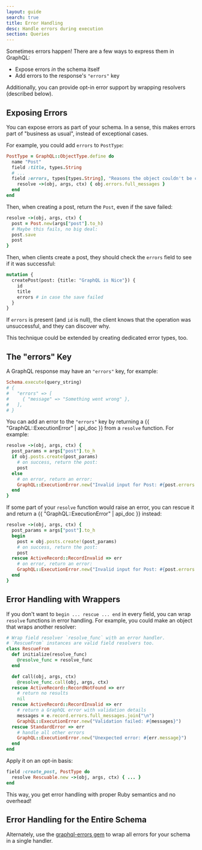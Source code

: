 ```yaml
---
layout: guide
search: true
title: Error Handling
desc: Handle errors during execution
section: Queries
---
```


Sometimes errors happen! There are a few ways to express them in GraphQL:

- Expose errors _in_ the schema itself
- Add errors to the response's `"errors"` key

Additionally, you can provide opt-in error support by wrapping resolvers (described below).

## Exposing Errors

You can expose errors as part of your schema. In a sense, this makes errors part of "business as usual", instead of exceptional cases.

For example, you could add `errors` to `PostType`:

```ruby
PostType = GraphQL::ObjectType.define do
  name "Post"
  field :title, types.String
  # ...
  field :errors, types[types.String], "Reasons the object couldn't be created or updated" do
    resolve ->(obj, args, ctx) { obj.errors.full_messages }
  end
end
```

Then, when creating a post, return the `Post`, even if the save failed:

```ruby
resolve ->(obj, args, ctx) {
  post = Post.new(args["post"].to_h)
  # Maybe this fails, no big deal:
  post.save
  post
}
```

Then, when clients create a post, they should check the `errors` field to see if it was successful:

```graphql
mutation {
  createPost(post: {title: "GraphQL is Nice"}) {
    id
    title
    errors # in case the save failed
  }
}
```

If `errors` is present (and `id` is null), the client knows that the operation was unsuccessful, and they can discover why.

This technique could be extended by creating dedicated error types, too.

## The "errors" Key

A GraphQL response may have an `"errors"` key, for example:

```ruby
Schema.execute(query_string)
# {
#   "errors" => [
#     { "message" => "Something went wrong" },
#   ],
# }
```

You can add an error to the `"errors"` key by returning a {{ "GraphQL::ExecutionError" | api_doc }} from a `resolve` function. For example:

```ruby
resolve ->(obj, args, ctx) {
  post_params = args["post"].to_h
  if obj.posts.create(post_params)
    # on success, return the post:
    post
  else
    # on error, return an error:
    GraphQL::ExecutionError.new("Invalid input for Post: #{post.errors.full_messages.join(", ")}")
  end
}
```

If some part of your `resolve` function would raise an error, you can rescue it and return a {{ "GraphQL::ExecutionError" | api_doc }} instead:

```ruby
resolve ->(obj, args, ctx) {
  post_params = args["post"].to_h
  begin
    post = obj.posts.create!(post_params)
    # on success, return the post:
    post
  rescue ActiveRecord::RecordInvalid => err
    # on error, return an error:
    GraphQL::ExecutionError.new("Invalid input for Post: #{post.errors.full_messages.join(", ")}")
  end
}
```

## Error Handling with Wrappers

If you don't want to `begin ... rescue ... end` in every field, you can wrap `resolve` functions in error handling. For example, you could make an object that wraps another resolver:

```ruby
# Wrap field resolver `resolve_func` with an error handler.
# `RescueFrom` instances are valid field resolvers too.
class RescueFrom
  def initialize(resolve_func)
    @resolve_func = resolve_func
  end

  def call(obj, args, ctx)
    @resolve_func.call(obj, args, ctx)
  rescue ActiveRecord::RecordNotFound => err
    # return no results
    nil
  rescue ActiveRecord::RecordInvalid => err
    # return a GraphQL error with validation details
    messages = e.record.errors.full_messages.join("\n")
    GraphQL::ExecutionError.new("Validation failed: #{messages}")
  rescue StandardError => err
    # handle all other errors
    GraphQL::ExecutionError.new("Unexpected error: #{err.message}")
  end
end
```

Apply it on an opt-in basis:

```ruby
field :create_post, PostType do
  resolve Rescuable.new ->(obj, args, ctx) { ... }
end
```

This way, you get error handling with proper Ruby semantics and no overhead!

## Error Handling for the Entire Schema

Alternately, use the [graphql-errors gem](https://github.com/exAspArk/graphql-errors) to wrap all errors for your schema in a single handler.
